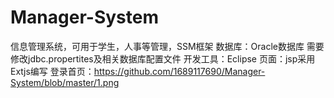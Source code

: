 # Manager-System
信息管理系统，可用于学生，人事等管理，SSM框架
数据库：Oracle数据库 需要修改jdbc.propertites及相关数据库配置文件
开发工具：Eclipse
页面：jsp采用Extjs编写
登录首页：https://github.com/1689117690/Manager-System/blob/master/1.png
